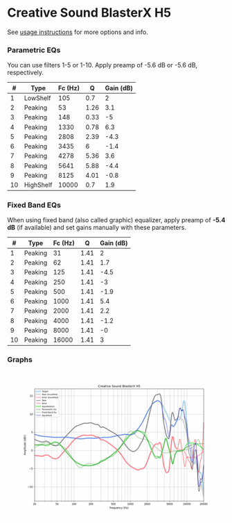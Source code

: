 # Creative Sound BlasterX H5
See [usage instructions](https://github.com/jaakkopasanen/AutoEq#usage) for more options and info.

### Parametric EQs
You can use filters 1-5 or 1-10. Apply preamp of -5.6 dB or -5.6 dB, respectively.

|   # | Type      |   Fc (Hz) |    Q |   Gain (dB) |
|-----|-----------|-----------|------|-------------|
|   1 | LowShelf  |       105 | 0.7  |         2   |
|   2 | Peaking   |        53 | 1.26 |         3.1 |
|   3 | Peaking   |       148 | 0.33 |        -5   |
|   4 | Peaking   |      1330 | 0.78 |         6.3 |
|   5 | Peaking   |      2808 | 2.39 |        -4.3 |
|   6 | Peaking   |      3435 | 6    |        -1.4 |
|   7 | Peaking   |      4278 | 5.36 |         3.6 |
|   8 | Peaking   |      5641 | 5.88 |        -4.4 |
|   9 | Peaking   |      8125 | 4.01 |        -0.8 |
|  10 | HighShelf |     10000 | 0.7  |         1.9 |

### Fixed Band EQs
When using fixed band (also called graphic) equalizer, apply preamp of **-5.4 dB** (if available) and set gains manually with these parameters.

|   # | Type    |   Fc (Hz) |    Q |   Gain (dB) |
|-----|---------|-----------|------|-------------|
|   1 | Peaking |        31 | 1.41 |         2   |
|   2 | Peaking |        62 | 1.41 |         1.7 |
|   3 | Peaking |       125 | 1.41 |        -4.5 |
|   4 | Peaking |       250 | 1.41 |        -3   |
|   5 | Peaking |       500 | 1.41 |        -1.9 |
|   6 | Peaking |      1000 | 1.41 |         5.4 |
|   7 | Peaking |      2000 | 1.41 |         2.2 |
|   8 | Peaking |      4000 | 1.41 |        -1.2 |
|   9 | Peaking |      8000 | 1.41 |        -0   |
|  10 | Peaking |     16000 | 1.41 |         3   |

### Graphs
![](./Creative%20Sound%20BlasterX%20H5.png)
